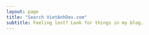 ```yaml
---
layout: page
title: "Search VietAnhDev.com"
subtitle: Feeling lost? Look for things in my blog.
---
```



<div id="search-box">
	<script>
	  (function() {
	    var cx = '017506748519218477146:5fskv8iekvu';
	    var gcse = document.createElement('script');
	    gcse.type = 'text/javascript';
	    gcse.async = true;
	    gcse.src = 'https://cse.google.com/cse.js?cx=' + cx;
	    var s = document.getElementsByTagName('script')[0];
	    s.parentNode.insertBefore(gcse, s);
	  })();
	</script>
	<gcse:search></gcse:search>
</div>


<style type="text/css" media="screen">
	#search-box {
		margin-top: 50px;
	}
</style>
